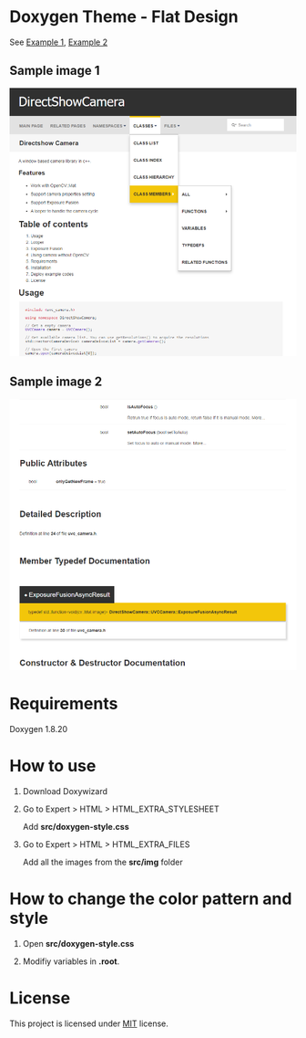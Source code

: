 # Doxygen Theme - Flat Design

See [Example 1](https://kcwongjoe.com/directshow_camera/), [Example 2](https://kcwongjoe.com/serial_port/)

## Sample image 1

![](img/sample1.png)

## Sample image 2

![](img/sample2.png)

# Requirements

Doxygen 1.8.20

# How to use

1.  Download Doxywizard
2.  Go to Expert > HTML > HTML_EXTRA_STYLESHEET

    Add **src/doxygen-style.css**

3.  Go to Expert > HTML > HTML_EXTRA_FILES

    Add all the images from the **src/img** folder

# How to change the color pattern and style

1. Open **src/doxygen-style.css**

2. Modifiy variables in **.root**.

# License
This project is licensed under [MIT](LICENSE) license.